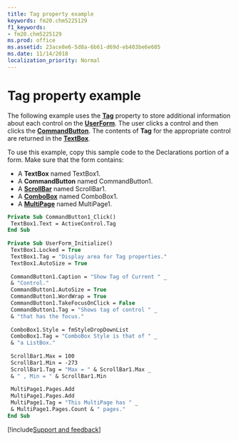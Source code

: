 ```yaml
---
title: Tag property example
keywords: fm20.chm5225129
f1_keywords:
- fm20.chm5225129
ms.prod: office
ms.assetid: 23ace8e6-5d8a-6b61-d69d-eb403be6e605
ms.date: 11/14/2018
localization_priority: Normal
---
```



# Tag property example

The following example uses the **[Tag](tag-property.md)** property to store additional information about each control on the **[UserForm](userform-window.md)**. The user clicks a control and then clicks the **[CommandButton](commandbutton-control.md)**. The contents of **Tag** for the appropriate control are returned in the **[TextBox](textbox-control.md)**.

To use this example, copy this sample code to the Declarations portion of a form. Make sure that the form contains:

- A **TextBox** named TextBox1.    
- A **CommandButton** named CommandButton1.    
- A **[ScrollBar](scrollbar-control.md)** named ScrollBar1.    
- A **[ComboBox](combobox-control.md)** named ComboBox1.    
- A **[MultiPage](multipage-control.md)** named MultiPage1.
    

```vb
Private Sub CommandButton1_Click() 
 TextBox1.Text = ActiveControl.Tag 
End Sub 
 
Private Sub UserForm_Initialize() 
 TextBox1.Locked = True 
 TextBox1.Tag = "Display area for Tag properties." 
 TextBox1.AutoSize = True 
 
 CommandButton1.Caption = "Show Tag of Current " _ 
 & "Control." 
 CommandButton1.AutoSize = True 
 CommandButton1.WordWrap = True 
 CommandButton1.TakeFocusOnClick = False 
 CommandButton1.Tag = "Shows tag of control " _ 
 & "that has the focus." 
 
 ComboBox1.Style = fmStyleDropDownList 
 ComboBox1.Tag = "ComboBox Style is that of " _ 
 & "a ListBox." 
 
 ScrollBar1.Max = 100 
 ScrollBar1.Min = -273 
 ScrollBar1.Tag = "Max = " & ScrollBar1.Max _ 
 & " , Min = " & ScrollBar1.Min 
 
 MultiPage1.Pages.Add 
 MultiPage1.Pages.Add 
 MultiPage1.Tag = "This MultiPage has " _ 
 & MultiPage1.Pages.Count & " pages." 
End Sub
```

[!include[Support and feedback](~/includes/feedback-boilerplate.md)]
